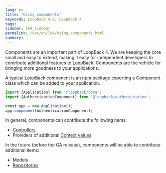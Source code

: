 ```yaml
---
lang: en
title: 'Using components'
keywords: LoopBack 4.0, LoopBack 4
tags:
sidebar: lb4_sidebar
permalink: /doc/en/lb4/Using-components.html
summary:
---
```

Components are an important part of LoopBack 4. We are keeping the core small and easy to extend, making it easy for independent developers to contribute additional features to LoopBack. Components are the vehicle for bringing more goodness to your applications.

A typical LoopBack component is an [npm](https://www.npmjs.com/) package exporting a Component class which can be added to your application.

```js
import {Application} from '@loopback/core';
import {AuthenticationComponent} from '@loopback/authentication';

const app = new Application();
app.component(AuthenticationComponent);
```

In general, components can contribute the following items:

 - [Controllers](Controllers.html)
 - Providers of additional [Context values](Context.html)

In the future (before the GA release), components will be able to contribute additional items:

 - Models
 - [Repositories](Repositories.html)